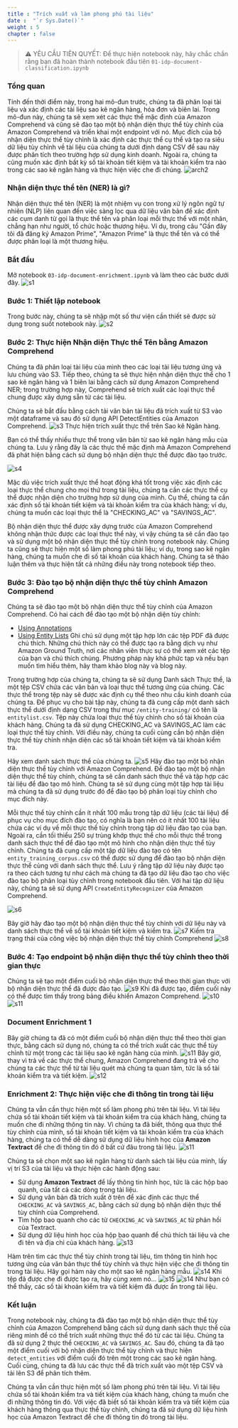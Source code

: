 ```yaml
---
title : "Trích xuất và làm phong phú tài liệu"
date :  "`r Sys.Date()`" 
weight : 5 
chapter : false
---
```

>⚠️ YÊU CẦU TIÊN QUYẾT: Để thực hiện notebook này, hãy chắc chắn rằng bạn đã hoàn thành notebook đầu tiên `01-idp-document-classification.ipynb`
### Tổng quan
Tính đến thời điểm này, trong hai mô-đun trước, chúng ta đã phân loại tài liệu và xác định các tài liệu sao kê ngân hàng, hóa đơn và biên lai. Trong mô-đun này, chúng ta sẽ xem xét các thực thể mặc định của Amazon Comprehend và cũng sẽ đào tạo một bộ nhận diện thực thể tùy chỉnh của Amazon Comprehend và triển khai một endpoint với nó. Mục đích của bộ nhận diện thực thể tùy chỉnh là xác định các thực thể cụ thể và tạo ra siêu dữ liệu tùy chỉnh về tài liệu của chúng ta dưới định dạng CSV để sau này được phân tích theo trường hợp sử dụng kinh doanh. Ngoài ra, chúng ta cũng muốn xác định bất kỳ số tài khoản tiết kiệm và tài khoản kiểm tra nào trong các sao kê ngân hàng và thực hiện việc che đi chúng.
   ![arch2](/images/4/arch2.png)

### Nhận diện thực thể tên (NER) là gì?
Nhận diện thực thể tên (NER) là một nhiệm vụ con trong xử lý ngôn ngữ tự nhiên (NLP) liên quan đến việc sàng lọc qua dữ liệu văn bản để xác định các cụm danh từ gọi là thực thể tên và phân loại mỗi thực thể với một nhãn, chẳng hạn như người, tổ chức hoặc thương hiệu. Ví dụ, trong câu "Gần đây tôi đã đăng ký Amazon Prime", "Amazon Prime" là thực thể tên và có thể được phân loại là một thương hiệu.

### Bắt đầu
Mở notebook `03-idp-document-enrichment.ipynb` và làm theo các bước dưới đây.
   ![s1](/images/5/s1.png)
### Bước 1: Thiết lập notebook
Trong bước này, chúng ta sẽ nhập một số thư viện cần thiết sẽ được sử dụng trong suốt notebook này.
   ![s2](/images/5/s2.png)
### Bước 2: Thực hiện Nhận diện Thực thể Tên bằng Amazon Comprehend
Chúng ta đã phân loại tài liệu của mình theo các loại tài liệu tương ứng và lưu chúng vào S3. Tiếp theo, chúng ta sẽ thực hiện nhận diện thực thể cho 1 sao kê ngân hàng và 1 biên lai bằng cách sử dụng Amazon Comprehend NER; trong trường hợp này, Comprehend sẽ trích xuất các loại thực thể chung được xây dựng sẵn từ các tài liệu.

Chúng ta sẽ bắt đầu bằng cách tải văn bản tài liệu đã trích xuất từ S3 vào một dataframe và sau đó sử dụng API DetectEntities của Amazon Comprehend.
   ![s3](/images/5/s3.png)
Thực hiện trích xuất thực thể trên Sao kê Ngân hàng.

Bạn có thể thấy nhiều thực thể trong văn bản từ sao kê ngân hàng mẫu của chúng ta. Lưu ý rằng đây là các thực thể mặc định mà Amazon Comprehend đã phát hiện bằng cách sử dụng bộ nhận diện thực thể được đào tạo trước.

   ![s4](/images/5/s4.png)

Mặc dù việc trích xuất thực thể hoạt động khá tốt trong việc xác định các loại thực thể chung cho mọi thứ trong tài liệu, chúng ta cần các thực thể cụ thể được nhận diện cho trường hợp sử dụng của mình. Cụ thể, chúng ta cần xác định số tài khoản tiết kiệm và tài khoản kiểm tra của khách hàng; ví dụ, chúng ta muốn các loại thực thể là "CHECKING_AC" và "SAVINGS_AC".

Bộ nhận diện thực thể được xây dựng trước của Amazon Comprehend không nhận thức được các loại thực thể này, vì vậy chúng ta sẽ cần đào tạo và sử dụng một bộ nhận diện thực thể tùy chỉnh trong notebook này. Chúng ta cũng sẽ thực hiện một số làm phong phú tài liệu; ví dụ, trong sao kê ngân hàng, chúng ta muốn che đi số tài khoản của khách hàng. Chúng ta sẽ thảo luận thêm và thực hiện tất cả những điều này trong notebook tiếp theo.
### Bước 3: Đào tạo bộ nhận diện thực thể tùy chỉnh Amazon Comprehend
Chúng ta sẽ đào tạo một bộ nhận diện thực thể tùy chỉnh của Amazon Comprehend. Có hai cách để đào tạo một bộ nhận diện tùy chỉnh:

- [Using Annotations](https://docs.aws.amazon.com/comprehend/latest/dg/cer-annotation.html)
- [Using Entity Lists](https://docs.aws.amazon.com/comprehend/latest/dg/cer-entity-list.html)
Ghi chú sử dụng một tập hợp lớn các tệp PDF đã được chú thích. Những chú thích này có thể được tạo ra bằng dịch vụ như Amazon Ground Truth, nơi các nhân viên thực sự có thể xem xét các tệp của bạn và chú thích chúng. Phương pháp này khá phức tạp và nếu bạn muốn tìm hiểu thêm, hãy tham khảo blog này và blog này.

Trong trường hợp của chúng ta, chúng ta sẽ sử dụng Danh sách Thực thể, là một tệp CSV chứa các văn bản và loại thực thể tương ứng của chúng. Các thực thể trong tệp này sẽ được xác định cụ thể theo nhu cầu kinh doanh của chúng ta. Để phục vụ cho bài tập này, chúng ta đã cung cấp một danh sách thực thể dưới định dạng CSV trong thư mục `/entity-training/` có tên là `entitylist.csv`. Tệp này chứa loại thực thể tùy chỉnh cho số tài khoản của khách hàng. Chúng ta đã sử dụng CHECKING_AC và SAVINGS_AC làm các loại thực thể tùy chỉnh. Với điều này, chúng ta cuối cùng cần bộ nhận diện thực thể tùy chỉnh nhận diện các số tài khoản tiết kiệm và tài khoản kiểm tra.

Hãy xem danh sách thực thể của chúng ta.
   ![s5](/images/5/s5.png)
Hãy đào tạo một bộ nhận diện thực thể tùy chỉnh với Amazon Comprehend. Để đào tạo một bộ nhận diện thực thể tùy chỉnh, chúng ta sẽ cần danh sách thực thể và tập hợp các tài liệu để đào tạo mô hình. Chúng ta sẽ sử dụng cùng một tập hợp tài liệu mà chúng ta đã sử dụng trước đó để đào tạo bộ phân loại tùy chỉnh cho mục đích này.

Mỗi thực thể tùy chỉnh cần ít nhất 100 mẫu trong tập dữ liệu (các tài liệu) để phục vụ cho mục đích đào tạo, có nghĩa là bạn nên có ít nhất 100 tài liệu chứa các ví dụ về mỗi thực thể tùy chỉnh trong tập dữ liệu đào tạo của bạn. Ngoài ra, cần tối thiểu 250 sự trùng khớp thực thể cho mỗi thực thể trong danh sách thực thể để đào tạo một mô hình cho nhận diện thực thể tùy chỉnh. Chúng ta đã cung cấp một tập dữ liệu đào tạo có tên `entity_training_corpus.csv` có thể được sử dụng để đào tạo bộ nhận diện thực thể cùng với danh sách thực thể. Lưu ý rằng tập dữ liệu này được tạo ra theo cách tương tự như cách mà chúng ta đã tạo dữ liệu đào tạo cho việc đào tạo bộ phân loại tùy chỉnh trong notebook đầu tiên. Với hai tập dữ liệu này, chúng ta sẽ sử dụng API `CreateEntityRecognizer` của Amazon Comprehend.

   ![s6](/images/5/s6.png)

Bây giờ hãy đào tạo một bộ nhận diện thực thể tùy chỉnh với dữ liệu này và danh sách thực thể về số tài khoản tiết kiệm và kiểm tra.
   ![s7](/images/5/s7.png)
Kiểm tra trạng thái của công việc bộ nhận diện thực thể tùy chỉnh Comprehend
   ![s8](/images/5/s8.png)

### Bước 4: Tạo endpoint bộ nhận diện thực thể tùy chỉnh theo thời gian thực
Chúng ta sẽ tạo một điểm cuối bộ nhận diện thực thể theo thời gian thực với bộ nhận diện thực thể đã được đào tạo.
   ![s9](/images/5/s9.png)
Khi đã được tạo, điểm cuối này có thể được tìm thấy trong bảng điều khiển Amazon Comprehend.
   ![s10](/images/5/s10.png)
   ![s11](/images/5/s11.png)
### Document Enrichment 1
Bây giờ chúng ta đã có một điểm cuối bộ nhận diện thực thể theo thời gian thực, bằng cách sử dụng nó, chúng ta có thể trích xuất các thực thể tùy chỉnh từ một trong các tài liệu sao kê ngân hàng của mình.
   ![s11](/images/5/idp-custom-entity.png)
Bây giờ, thay vì trả về các thực thể chung, Amazon Comprehend đang trả về cho chúng ta các thực thể từ tài liệu quét mà chúng ta quan tâm, tức là số tài khoản kiểm tra và tiết kiệm.
   ![s12](/images/5/s12.png)

### Enrichment 2: Thực hiện việc che đi thông tin trong tài liệu
Chúng ta vẫn cần thực hiện một số làm phong phú trên tài liệu. Vì tài liệu chứa số tài khoản tiết kiệm và tài khoản kiểm tra của khách hàng, chúng ta muốn che đi những thông tin này. Vì chúng ta đã biết, thông qua thực thể tùy chỉnh của mình, số tài khoản tiết kiệm và tài khoản kiểm tra của khách hàng, chúng ta có thể dễ dàng sử dụng dữ liệu hình học của **Amazon Textract** để che đi thông tin đó ở bất cứ đâu trong tài liệu.
   ![s11](/images/5/idp-redaction.png)

Chúng ta sẽ chọn một sao kê ngân hàng từ danh sách tài liệu của mình, lấy vị trí S3 của tài liệu và thực hiện các hành động sau:
- Sử dụng **Amazon Textract** để lấy thông tin hình học, tức là các hộp bao quanh, của tất cả các dòng trong tài liệu.
- Sử dụng văn bản đã trích xuất ở trên để xác định các thực thể `CHECKING_AC` và `SAVINGS_AC`, bằng cách sử dụng bộ nhận diện thực thể tùy chỉnh của Comprehend.
- Tìm hộp bao quanh cho các từ `CHECKING_AC` và `SAVINGS_AC` từ phản hồi của Textract.
- Sử dụng dữ liệu hình học của hộp bao quanh để chú thích tài liệu và che đi tên và địa chỉ của khách hàng.
   ![s13](/images/5/s13.png)

Hàm trên tìm các thực thể tùy chỉnh trong tài liệu, tìm thông tin hình học tương ứng của văn bản thực thể tùy chỉnh và thực hiện việc che đi thông tin trong tài liệu. Hãy gọi hàm này cho một sao kê ngân hàng mẫu.
   ![s14](/images/5/s14.png)
Khi tệp đã được che đi được tạo ra, hãy cùng xem nó...
   ![s15](/images/5/s15.png)
   ![s14](/images/5/redacted-doc.png)
Như bạn có thể thấy, các số tài khoản kiểm tra và tiết kiệm đã được ẩn trong tài liệu.

### Kết luận
Trong notebook này, chúng ta đã đào tạo một bộ nhận diện thực thể tùy chỉnh của Amazon Comprehend bằng cách sử dụng danh sách thực thể của riêng mình để có thể trích xuất những thực thể đó từ các tài liệu. Chúng ta đã sử dụng 2 thực thể `CHECKING_AC` và `SAVINGS_AC`. Sau đó, chúng ta đã tạo một điểm cuối với bộ nhận diện thực thể tùy chỉnh và thực hiện `detect_entities` với điểm cuối đó trên một trong các sao kê ngân hàng. Cuối cùng, chúng ta đã lưu các thực thể đã trích xuất vào một tệp CSV và tải lên S3 để phân tích thêm.

Chúng ta vẫn cần thực hiện một số làm phong phú trên tài liệu. Vì tài liệu chứa số tài khoản kiểm tra và tiết kiệm của khách hàng, chúng ta muốn che đi những thông tin đó. Với việc đã biết số tài khoản kiểm tra và tiết kiệm của khách hàng thông qua thực thể tùy chỉnh, chúng ta đã sử dụng dữ liệu hình học của Amazon Textract để che đi thông tin đó trong tài liệu.




   






